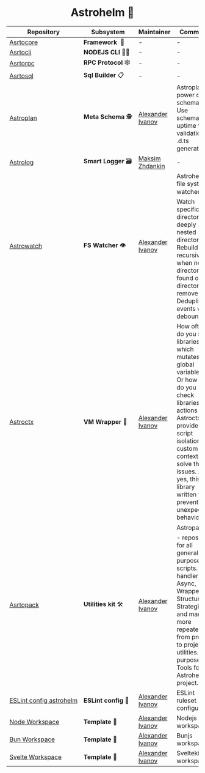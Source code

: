 <h1 align="center"> Astrohelm 🚀</h1>

| Repository                                      | Subsystem                      | Maintainer                     | Comments                                                                                                                                                                                                                                                   |
| ----------------------------------------------- | ------------------------------ | ------------------------------ | ---------------------------------------------------------------------------------------------------------------------------------------------------------------------------------------------------------------------------------------------------------- |
| [Asrtocore][root:git]                           | **Framework&nbsp;**&nbsp;🐎    | -                              | -                                                                                                                                                                                                                                                          |
| [Asrtocli][root:git]                            | **NODEJS&nbsp;CLI**&nbsp;🧑‍💻    | -                              | -                                                                                                                                                                                                                                                          |
| [Asrtorpc][root:git]                            | **RPC&nbsp;Protocol**&nbsp;🕸️  | -                              | -                                                                                                                                                                                                                                                          |
| [Asrtosql][root:git]                            | **Sql&nbsp;Builder**&nbsp;📋   | -                              | -                                                                                                                                                                                                                                                          |
| [Astroplan][astroplan:git]                      | **Meta&nbsp;Schema**&nbsp;🕵️   | [Alexander Ivanov][sashapop10] | Astroplan - power of schemas Use schemas for uptime type validations & .d.ts generation.                                                                                                                                                                   |
| [Astrolog][astrolog:git]                        | **Smart&nbsp;Logger**&nbsp;🗃️  | [Maksim Zhdankin][maksim]      | -                                                                                                                                                                                                                                                          |
| [Astrowatch][astrowatch:git]                    | **FS&nbsp;Watcher**&nbsp;👁️    | [Alexander Ivanov][sashapop10] | Astrohelm file system watcher 👁️ Watch specific files, directories, deeply nested directories / Rebuild recursive when new directories found or old directories remove / Deduplicate events with debounce.                                                 |
| [Astroctx][astroctx:git]                        | **VM&nbsp;Wrapper**&nbsp;💉    | [Alexander Ivanov][sashapop10] | How often do you see libraries which mutates global variables ? Or how often do you check libraries actions 🥸 ? Astroctx provides script isolation in custom contexts to solve this issues. And yes, this library written to prevent unexpected behavior. |
| [Asrtopack][astropack:git]                      | **Utilities&nbsp;kit**&nbsp;🛠️ | [Alexander Ivanov][sashapop10] | Astropack 🛠️ - repository for all general purpose scripts. Time handler, Async, Wrappers, Structures, Strategies and many more repeated from project to project utilities. Main purpose - Tools for Astrohelm project.                                     |
| [ESLint&nbsp;config&nbsp;astrohelm][eslint:git] | **ESLint&nbsp;config**&nbsp;📜 | [Alexander Ivanov][sashapop10] | ESLint ruleset configuration                                                                                                                                                                                                                               |
| [Node&nbsp;Workspace][node-workspace:git]       | **Template**&nbsp;📝           | [Alexander Ivanov][sashapop10] | Nodejs workspace                                                                                                                                                                                                                                           |
| [Bun&nbsp;Workspace][bun-workspace:git]         | **Template**&nbsp;📝           | [Alexander Ivanov][sashapop10] | Bunjs workspace                                                                                                                                                                                                                                            |
| [Svelte&nbsp;Workspace][svelte-workspace:git]   | **Template**&nbsp;📝           | [Alexander Ivanov][sashapop10] | Sveltekit workspace                                                                                                                                                                                                                                        |

[root:git]: https://github.com/astrohelm
[svelte-workspace:git]: https://github.com/astrohelm/svelte-workspace
[eslint:git]: https://github.com/astrohelm/eslint-config-astrohelm
[node-workspace:git]: https://github.com/astrohelm/node-workspace
[bun-workspace:git]: https://github.com/astrohelm/bun-workspace
[astrowatch:git]: https://github.com/astrohelm/astrowatch
[astroplan:git]: https://github.com/astrohelm/astroplan
[astropack:git]: https://github.com/astrohelm/astropack
[astrolog:git]: https://github.com/astrohelm/astrolog
[astroctx:git]: https://github.com/astrohelm/astroctx
[sashapop10]: https://github.com/sashapop10
[maksim]: https://github.com/expertrix
